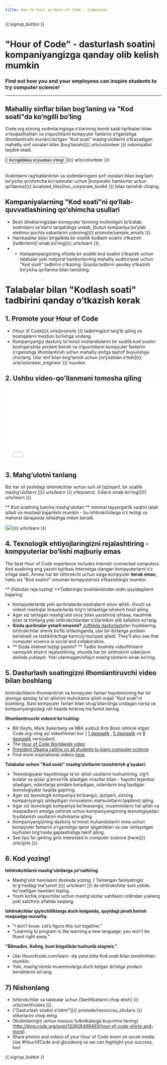 ```yaml
---
title: How to host an Hour of Code - Companies
---
```


{{ signup_button }}

# "Hour of Code" - dasturlash soatini kompaniyangizga qanday olib kelish mumkin
### Find out how you and your employees can inspire students to try computer science!

***

## Mahalliy sinflar bilan bog‘laning va "Kod soati"da ko‘ngilli bo‘ling
Code.org sizning xodimlaringizga o‘zlarining texnik kasb tajribalari bilan o‘rtoqlashishlari va o‘quvchilarni kompyuter fanlarini o‘rganishga ilhomlantirishi mumkin bo‘lgan "Kod soati" mashg‘ulotlarini o‘tkazadigan mahalliy sinf xonalari bilan [bog‘lanish]({{ urls/volunteer }}) imkoniyatini taqdim etadi.

[<button>Ko'ngillilikka ro'yxatdan o'ting!</button>]({{ urls/volunteer }})
<br>
<br>

Xodimlarni rag‘batlantirish va xodimlaringizni sinf xonalari bilan bog‘lash bo‘yicha qo‘shimcha ko‘rsatmalar uchun [korporativ hamkorlar uchun qo‘llanma]({{ localized_files/hoc_corporate_toolkit }}) bilan tanishib chiqing.

## Kompaniyalarning "Kod soati"ni qo‘llab-quvvatlashining qo‘shimcha usullari

- Bosh direktoringizdan kompyuter fanining muhimligini ta'kidlab, xodimlarni so‘zlarni tarqatishga undab, [butun kompaniya bo‘ylab elektron pochta xabarlarini yuboring]({{ promote/sample_emails }}).
- Hamkasblar bilan birgalikda bir soatlik kodlash soatini o‘tkazish [tadbirlarini] sinab ko‘ring]({{ urls/learn }}).
- - Kompaniyangizning ofisida bir soatlik kod soatini o‘tkazish uchun talabalar yoki notijorat hamkorlarning mahalliy auditoriyasi uchun "Kod soati" tadbirini o‘tkazing. Quyida tadbirni qanday o‘tkazish bo‘yicha qo‘llanma bilan tanishing.


# Talabalar bilan "Kodlash soati" tadbirini qanday o‘tkazish kerak

## 1. Promote your Hour of Code
- [Hour of Code]({{ urls/promote }}) tadbiringizni targ‘ib qiling va boshqalarni mezbon bo‘lishga undang.
- Kompaniyangiz dasturiy ta'minot muhandislarini bir soatlik kod soatini boshqarishda yordam berish va o‘quvchilarni kompyuter fanlarini o‘rganishga ilhomlantirish uchun mahalliy sinfga tashrif buyurishga chorlang. Ular sinf bilan bog‘lanish uchun [ro‘yxatdan o‘tishi]({{ urls/volunteer_engineer }}) mumkin.

## 2. Ushbu video-qo'llanmani tomosha qiling <iframe width="500" height="255" src="//www.youtube.com/embed/SrnvvWDm73k" frameborder="0" allowfullscreen mark="crwd-mark"></iframe>

## 3. Mahg‘ulotni tanlang
Biz har xil yoshdagi ishtirokchilar uchun turli xil [qiziqarli, bir soatlik mashg‘ulotlarni ]({{ urls/learn }}) o‘tkazamiz.  [Ularni sinab ko‘ring!]({{ urls/learn }})

** Kod soatining barcha mashg‘ulotlari ** minimal tayyorgarlik vaqtini talab qiladi va mustaqil bajarilishi mumkin - bu ishtirokchilarga o‘z tezligi va mahorat darajasida ishlashga imkon beradi.

[<img src="/images/fit-700/tutorials.png" />]({{ urls/learn }})

## 4. Texnologik ehtiyojlaringizni rejalashtiring - kompyuterlar bo‘lishi majburiy emas

The best Hour of Code experience includes Internet-connected computers. Kod soatining eng yaxshi tajribasi Internetga ulangan kompyuterlarni o‘z ichiga oladi. Ammo har bir ishtirokchi uchun sizga kompyuter **kerak emas**, hatto siz "Kod soatini" umuman kompyuterisiz o‘tkazishingiz mumkin.

** Oldindan reja tuzing! **Tadbiringiz boshlanishidan oldin quyidagilarni bajaring:

- Kompyuterlarda yoki qurilmalarda mashqlarni sinov qilish. Ovozli va videoli mashqlar brauzerlarda to‘g‘ri ishlashiga ishonch hosil qiling.
- Agar siz tanlagan mashg‘ulot ovoz bilan yaxshiroq ishlasa, naushnik bilan ta'minlang yoki ishtirokchilardan o‘zlarinikini olib kelishini so‘rang.
- **Sizda qurilmalar yetarli emasmi?** [Juftlikda dasturlash](https://www.youtube.com/watch?v=vgkahOzFH2Q)dan foydalaning. Ishtirokchilar sherik bo‘lib ishlashganda, ular bir-birlariga yordam berishadi va tashkilotchiga kamroq murojaat qiladi. They’ll also see that computer science is social and collaborative.
- ** Sizda intetnet tezligi pastmi? ** Tadbir boshida videofilmlarni namoyish etishni rejalashtiring, shunda har bir ishtirokchi videolarni alohida yuklaydi. Yoki ulanmagan/oflayn mashg‘ulotlarni sinab ko‘ring.

## 5.  Dasturlash soatingizni ilhomlantiruvchi video bilan boshlang
Ishtirokchilarni ilhomlantirish va kompyuter fanlari hayotimizning har bir qismiga qanday ta'sir qilishini muhokama qilish orqali "Kod soati"ni boshlang. Sizni kompyuter fanlari bilan shug‘ullanishga undagan narsa va kompaniyangizdagi roli haqida ko‘proq ma'lumot bering.

**Ilhomlantiruvchi videoni ko‘rsating:**

- Bill Geyts, Mark Sukerberg va NBA yulduzi Kris Bosh ishtirok etgan Code.org-ning asl videofilmlari bor ( [1 daqiqalik](https://www.youtube.com/watch?v=qYZF6oIZtfc) , [5 daqiqalik](https://www.youtube.com/watch?v=nKIu9yen5nc) va [9 daqiqalik](https://www.youtube.com/watch?v=dU1xS07N-FA) versiyalari).
- The [Hour of Code Worldwide video](https://www.youtube.com/watch?v=KsOIlDT145A)
- [President Obama calling on all students to learn computer science](https://www.youtube.com/watch?v=6XvmhE1J9PY).
- Find more inspirational videos [here](https://www.youtube.com/playlist?list=PLzdnOPI1iJNfpD8i4Sx7U0y2MccnrNZuP).

**Talabalar uchun "Kod soati" mashg‘ulotlarini tanishtirish g‘oyalari:**

- Texnologiyalar hayotimizga ta'sir qilish usullarini tushuntiring, o‘g‘il bolalar va qizlar g‘amxo‘rlik qiladigan misollar bilan - hayotni tejamkor qiladigan, odamlarga yordam beradigan, odamlarni bog‘laydigan texnologiyalar haqida gapiring.
- Agar siz texnologik kompaniya bo‘lsangiz, qiziqarli, sizning kompaniyangiz ishlaydigan innovatsion mahsulotlarni taqdimot qiling.
- Agar siz texnologik kompaniya bo‘lmasangiz, muammolarni hal qilish va maqsadlarni amalga oshirish uchun kompaniyangizning texnologiyadan foydalanish usullarini muhokama qiling.
- Kompaniyangizning dasturiy ta'minot muhandislarini nima uchun kompyuter fanlarini o‘rganishga qaror qilganliklari va ular ishlayotgan loyihalari to‘g‘risida gaplashishga taklif qiling.
- See tips for getting girls interested in computer science [here]({{ urls/girls }}).

## 6. Kod yozing!
**Ishtirokchilarni mashg'ulotlarga yo'naltiring**

- Mashg'ulot havolasini doskada yozing. [ Tanlangan faoliyatingiz to'g'risidagi ma'lumot ]({{ urls/learn }}) da ishtirokchilar soni ostida ko'rsatilgan havolani toping.
- Yoshi kichik o‘quvchilar uchun mashg‘ulotlar sahifasini oldindan yuklang yoki xatcho‘p sifatida saqlang.

**Ishtirokchilar qiyinchiliklarga duch kelganda, quyidagi javob berish maqsadga muvofiq:**

- “I don’t know. Let’s figure this out together.”
- “Learning to program is like learning a new language; you won’t be fluent right away.”

**"Bilmadim. Keling, buni birgalikda tushunib olaymiz."**

- Ular Hourofcode.com/learn -da yana bitta Kod soati bilan tanishishlari mumkin.
- Yoki, mashg‘ulotda muammolarga duch kelgan do‘stiga yordam berishlarini so‘rang.

## 7) Nishonlang

- Ishtirokchilar va talabalar uchun \[Sertifikatlarni chop etish\] ({{ urls/certificates }}).
- ["Dasturlash soatini o'tdim!"]({{ promote/resources_stickers }}) stikerlarini chop eting.
- \[Xodimlaringiz uchun maxsus futbolkalarga buyurtma bering\] (http://blog.code.org/post/132608499493/hour-of-code-shirts-and-more).
- Share photos and videos of your Hour of Code event on social media. Use #HourOfCode and @codeorg so we can highlight your success, too!

{{ signup_button }}
